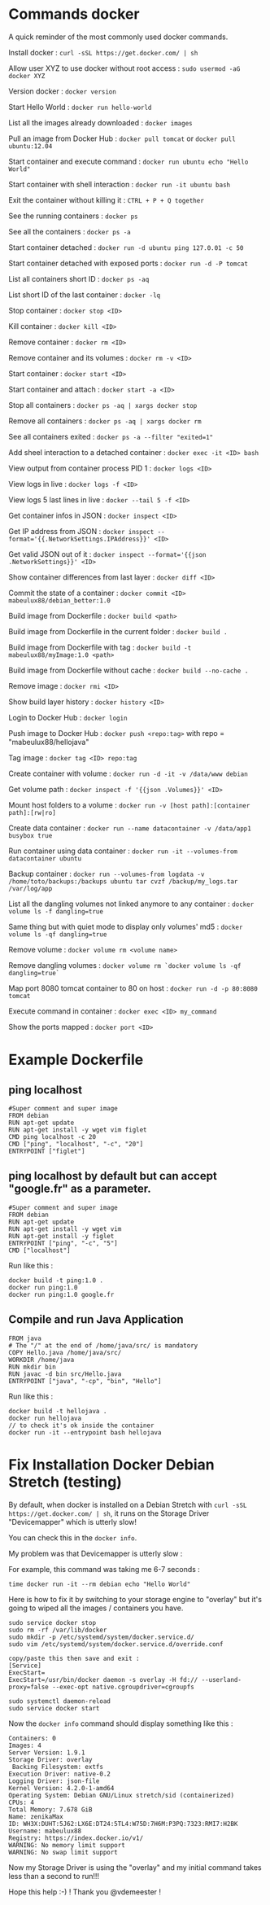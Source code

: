 # Commands docker
A quick reminder of the most commonly used docker commands.

Install docker : `curl -sSL https://get.docker.com/ | sh`

Allow user XYZ to use docker without root access : `sudo usermod -aG docker XYZ`

Version docker : `docker version` 

Start Hello World : `docker run hello-world`

List all the images already downloaded : `docker images`

Pull an image from Docker Hub : `docker pull tomcat` or `docker pull ubuntu:12.04`

Start container and execute command : `docker run ubuntu echo "Hello World"`

Start container with shell interaction : `docker run -it ubuntu bash`

Exit the container without killing it : `CTRL + P + Q together`

See the running containers : `docker ps`

See all the containers : `docker ps -a`

Start container detached : `docker run -d ubuntu ping 127.0.01 -c 50`

Start container detached with exposed ports : `docker run -d -P tomcat`

List all containers short ID : `docker ps -aq`

List short ID of the last container : `docker -lq`

Stop container : `docker stop <ID>`

Kill container : `docker kill <ID>`

Remove container : `docker rm <ID>`

Remove container and its volumes : `docker rm -v <ID>`

Start container : `docker start <ID>`

Start container and attach : `docker start -a <ID>`

Stop all containers : `docker ps -aq | xargs docker stop`

Remove all containers : `docker ps -aq | xargs docker rm`

See all containers exited : `docker ps -a --filter "exited=1"`

Add sheel interaction to a detached container : `docker exec -it <ID> bash`

View output from container process PID 1 : `docker logs <ID>`

View logs in live : `docker logs -f <ID>`

View logs 5 last lines in live : `docker --tail 5 -f <ID>`

Get container infos in JSON : `docker inspect <ID>`

Get IP address from JSON : `docker inspect --format='{{.NetworkSettings.IPAddress}}' <ID>`

Get valid JSON out of it : `docker inspect --format='{{json .NetworkSettings}}' <ID>`

Show container differences from last layer : `docker diff <ID>`

Commit the state of a container : `docker commit <ID> mabeulux88/debian_better:1.0`

Build image from Dockerfile : `docker build <path>`

Build image from Dockerfile in the current folder : `docker build .`

Build image from Dockerfile with tag : `docker build -t mabeulux88/myImage:1.0 <path>`

Build image from Dockerfile without cache : `docker build --no-cache .`

Remove image : `docker rmi <ID>`

Show build layer history : `docker history <ID>`

Login to Docker Hub : `docker login`

Push image to Docker Hub : `docker push <repo:tag>` with repo = "mabeulux88/hellojava"

Tag image : `docker tag <ID> repo:tag`

Create container with volume : `docker run -d -it -v /data/www debian`

Get volume path : `docker inspect -f '{{json .Volumes}}' <ID>`

Mount host folders to a volume : `docker run -v [host path]:[container path]:[rw|ro]`

Create data container : `docker run --name datacontainer -v /data/app1 busybox true`

Run container using data container : `docker run -it --volumes-from datacontainer ubuntu`

Backup container : `docker run --volumes-from logdata -v /home/toto/backups:/backups ubuntu tar cvzf /backup/my_logs.tar /var/log/app`

List all the dangling volumes not linked anymore to any container : `docker volume ls -f dangling=true`

Same thing but with quiet mode to display only volumes' md5 : `docker volume ls -qf dangling=true`

Remove volume : `docker volume rm <volume name>`

Remove dangling volumes : ``docker volume rm `docker volume ls -qf dangling=true` ``

Map port 8080 tomcat container to 80 on host : `docker run -d -p 80:8080 tomcat` 

Execute command in container : `docker exec <ID> my_command`

Show the ports mapped : `docker port <ID>`



# Example Dockerfile

## ping localhost

```
#Super comment and super image
FROM debian
RUN apt-get update
RUN apt-get install -y wget vim figlet
CMD ping localhost -c 20
CMD ["ping", "localhost", "-c", "20"]
ENTRYPOINT ["figlet"]
```

## ping localhost by default but can accept "google.fr" as a parameter.

```
#Super comment and super image
FROM debian
RUN apt-get update
RUN apt-get install -y wget vim 
RUN apt-get install -y figlet
ENTRYPOINT ["ping", "-c", "5"]
CMD ["localhost"]
```

Run like this : 
```
docker build -t ping:1.0 .
docker run ping:1.0
docker run ping:1.0 google.fr
```

## Compile and run Java Application

```
FROM java
# The "/" at the end of /home/java/src/ is mandatory
COPY Hello.java /home/java/src/
WORKDIR /home/java
RUN mkdir bin
RUN javac -d bin src/Hello.java
ENTRYPOINT ["java", "-cp", "bin", "Hello"]
```

Run like this : 
```
docker build -t hellojava .
docker run hellojava
// to check it's ok inside the container
docker run -it --entrypoint bash hellojava
```

# Fix Installation Docker Debian Stretch (testing)

By default, when docker is installed on a Debian Stretch with `curl -sSL https://get.docker.com/ | sh`, 
it runs on the Storage Driver "Devicemapper" which is utterly slow!

You can check this in the `docker info`. 

My problem was that Devicemapper is utterly slow : 

For example, this command was taking me 6-7 seconds :
```
time docker run -it --rm debian echo "Hello World"
```

Here is how to fix it by switching to your storage engine to "overlay" but it's going to wiped all the images / containers you have.
```
sudo service docker stop
sudo rm -rf /var/lib/docker
sudo mkdir -p /etc/systemd/system/docker.service.d/
sudo vim /etc/systemd/system/docker.service.d/override.conf

copy/paste this then save and exit : 
[Service]
ExecStart=
ExecStart=/usr/bin/docker daemon -s overlay -H fd:// --userland-proxy=false --exec-opt native.cgroupdriver=cgroupfs

sudo systemctl daemon-reload
sudo service docker start
```

Now the `docker info` command should display something like this :

```
Containers: 0
Images: 4
Server Version: 1.9.1
Storage Driver: overlay
 Backing Filesystem: extfs
Execution Driver: native-0.2
Logging Driver: json-file
Kernel Version: 4.2.0-1-amd64
Operating System: Debian GNU/Linux stretch/sid (containerized)
CPUs: 4
Total Memory: 7.678 GiB
Name: zenikaMax
ID: WH3X:DUHT:5J62:LX6E:DT24:5TL4:W75D:7H6M:P3PQ:7323:RMI7:H2BK
Username: mabeulux88
Registry: https://index.docker.io/v1/
WARNING: No memory limit support
WARNING: No swap limit support
```

Now my Storage Driver is using the "overlay" and my initial command takes less than a second to run!!!

Hope this help :-) !
Thank you @vdemeester !

